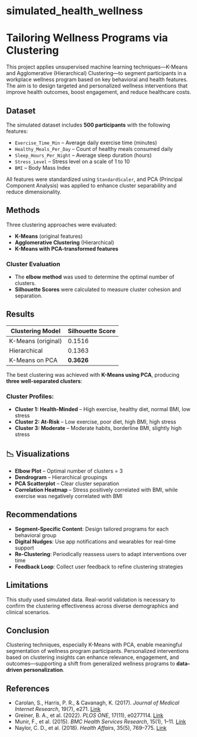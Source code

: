 # simulated_health_wellness
# Tailoring Wellness Programs via Clustering

This project applies unsupervised machine learning techniques—K-Means and Agglomerative (Hierarchical) Clustering—to segment participants in a workplace wellness program based on key behavioral and health features. The aim is to design targeted and personalized wellness interventions that improve health outcomes, boost engagement, and reduce healthcare costs.

##  Dataset

The simulated dataset includes **500 participants** with the following features:
- `Exercise_Time_Min` – Average daily exercise time (minutes)
- `Healthy_Meals_Per_Day` – Count of healthy meals consumed daily
- `Sleep_Hours_Per_Night` – Average sleep duration (hours)
- `Stress_Level` – Stress level on a scale of 1 to 10
- `BMI` – Body Mass Index

All features were standardized using `StandardScaler`, and PCA (Principal Component Analysis) was applied to enhance cluster separability and reduce dimensionality.

##  Methods

Three clustering approaches were evaluated:
- **K-Means** (original features)
- **Agglomerative Clustering** (Hierarchical)
- **K-Means with PCA-transformed features**

###  Cluster Evaluation
- The **elbow method** was used to determine the optimal number of clusters.
- **Silhouette Scores** were calculated to measure cluster cohesion and separation.

##  Results

| Clustering Model       | Silhouette Score |
|------------------------|------------------|
| K-Means (original)     | 0.1516           |
| Hierarchical           | 0.1363           |
| K-Means on PCA         | **0.3626**       |

The best clustering was achieved with **K-Means using PCA**, producing **three well-separated clusters**:

### Cluster Profiles:
- **Cluster 1: Health-Minded** – High exercise, healthy diet, normal BMI, low stress
- **Cluster 2: At-Risk** – Low exercise, poor diet, high BMI, high stress
- **Cluster 3: Moderate** – Moderate habits, borderline BMI, slightly high stress

## 📉 Visualizations

- **Elbow Plot** – Optimal number of clusters = 3
- **Dendrogram** – Hierarchical groupings
- **PCA Scatterplot** – Clear cluster separation
- **Correlation Heatmap** – Stress positively correlated with BMI, while exercise was negatively correlated with BMI

##  Recommendations

- **Segment-Specific Content**: Design tailored programs for each behavioral group
- **Digital Nudges**: Use app notifications and wearables for real-time support
- **Re-Clustering**: Periodically reassess users to adapt interventions over time
- **Feedback Loop**: Collect user feedback to refine clustering strategies

##  Limitations

This study used simulated data. Real-world validation is necessary to confirm the clustering effectiveness across diverse demographics and clinical scenarios.

##  Conclusion

Clustering techniques, especially K-Means with PCA, enable meaningful segmentation of wellness program participants. Personalized interventions based on clustering insights can enhance relevance, engagement, and outcomes—supporting a shift from generalized wellness programs to **data-driven personalization**.

##  References

- Carolan, S., Harris, P. R., & Cavanagh, K. (2017). *Journal of Medical Internet Research*, 19(7), e271. [Link](https://www.ncbi.nlm.nih.gov/pmc/articles/PMC5550734/)
- Greiner, B. A., et al. (2022). *PLOS ONE*, 17(11), e0277114. [Link](https://pubmed.ncbi.nlm.nih.gov/36383613/)
- Munir, F., et al. (2015). *BMC Health Services Research*, 15(1), 1–11. [Link](https://www.ncbi.nlm.nih.gov/pmc/articles/PMC7267007/)
- Naylor, C. D., et al. (2018). *Health Affairs*, 35(5), 769–775. [Link](https://pubmed.ncbi.nlm.nih.gov/27140981/)
